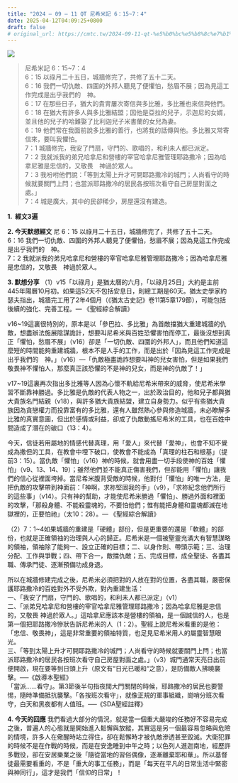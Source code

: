 ```yaml
---
title: "2024 – 09 – 11 QT 尼希米記 6：15~7：4"
date: 2025-04-12T04:09:25+0800
draft: false
# original_url: https://cmtc.tw/2024-09-11-qt-%e5%b0%bc%e5%b8%8c%e7%b1%b3%e8%a8%98-6%ef%bc%9a157%ef%bc%9a4
---
```


![](/images/qt.jpg)
> 尼希米記 6：15\~7：4  
> 6：15 以祿月二十五日，城牆修完了，共修了五十二天。  
> 6：16 我們一切仇敵、四圍的外邦人聽見了便懼怕，愁眉不展；因為見這工作完成是出乎我們的　神。  
> 6：17 在那些日子，猶大的貴冑屢次寄信與多比雅，多比雅也來信與他們。  
> 6：18 在猶大有許多人與多比雅結盟；因他是亞拉的兒子，示迦尼的女婿，並且他的兒子約哈難娶了比利迦兒子米書蘭的女兒為妻。  
> 6：19 他們常在我面前說多比雅的善行，也將我的話傳與他。多比雅又常寄信來，要叫我懼怕。  
> 7：1 城牆修完，我安了門扇，守門的、歌唱的，和利未人都已派定。  
> 7：2 我就派我的弟兄哈拿尼和營樓的宰官哈拿尼雅管理耶路撒冷；因為哈拿尼雅是忠信的，又敬畏　神過於眾人。  
> 7：3 我吩咐他們說：「等到太陽上升才可開耶路撒冷的城門；人尚看守的時候就要關門上閂；也當派耶路撒冷的居民各按班次看守自己房屋對面之處。」  
> 7：4 城是廣大，其中的民卻稀少，房屋還沒有建造。

**1.  經文3遍**

**2. 今天默想經文**
尼 6：15 以祿月二十五日，城牆修完了，共修了五十二天。  
6：16 我們一切仇敵、四圍的外邦人聽見了便懼怕，愁眉不展；因為見這工作完成是出乎我們的　神。  
7：2 我就派我的弟兄哈拿尼和營樓的宰官哈拿尼雅管理耶路撒冷；因為哈拿尼雅是忠信的，又敬畏　神過於眾人。

**3. 默想分享**
（1）v15「以祿月」是猶太曆的六月，「以祿月25日」大約是主前445年陽曆10月初。如果這52天不包括安息日，則總工期是60天。猶太史學家約瑟夫指出，城牆完工用了2年4個月（《猶太古史記》卷11第5章179節），可能包括後續的強化、完善工程。— 《聖經綜合解讀》

v16\~19這裏很特別的，原本是以「參巴拉、多比雅」為首敵擋猶大重建城牆的仇敵，想盡辦法施展陰謀詭計，想要叫尼希米與百姓恐懼害怕而停工，最後沒想到真正「懼怕，愁眉不展」（v16）卻是「一切仇敵、四圍的外邦人」，而且他們知道這麼短的時間能夠重建城牆，根本不是人手的工作，而是出於「因為見這工作完成是出乎我們的　神。」（v16）—「仇敵極盡詭詐想要叫神的兒女害怕，但是如果我們敬畏神不懼怕人，那麼真正該恐懼的不是神的兒女，而是神的仇敵了！」

v17\~19這裏再次指出多比雅等人因為心懷不軌給尼希米帶來的威脅，使尼希米學習不斷靠神勝過。多比雅是仇敵的代表人物之一，出於政治目的，他和兒子都與猶大貴族名門結親（v18），與許多猶大貴族結盟，建立自身勢力。似乎有些猶大貴族因為貪戀權力而投靠富有的多比雅，還有人雖然熱心參與修造城牆，未必瞭解多比雅的真實意圖，但出於感情或利益，卻成了仇敵動搖尼希米的工具，也在百姓中間造成了潛在的破口（13：4）。

今天，信徒若用屬地的情感代替真理，用「愛人」來代替「愛神」，也會不知不覺成為撒但的工具，在教會中埋下破口，使教會不能成為「真理的柱石和根基」（提前3：15）。當仇敵「懼怕」（v16）神的時候，就會用盡一切手段使神的百姓「懼怕」（v9、13、14、19）；雖然他們並不能真正傷害我們，但卻能用「懼怕」讓我們的信心從裡面垮掉。當尼希米腹背受敵的時候，他對付「懼怕」的唯一方法，是把仇敵的攻擊帶到神面前：「神啊，求祢堅固我的手」（v9），「求祢紀念他們所行的這些事」（v14）。只有神的幫助，才能使尼希米勝過「懼怕」、勝過外面和裡面的攻擊，「那殺身體、不能殺靈魂的，不要怕他們；惟有能把身體和靈魂都滅在地獄裡的，正要怕祂」（太10：28）。— 《聖經綜合解讀》

（2）7：1\~4如果城牆的重建是「硬體」部份，但是更重要的還是「軟體」的部份，也就是正確領袖的治理與人心的歸正。尼希米是一個被聖靈充滿大有智慧謀略的領袖，領袖除了能夠一、設立正確的目標；二、以身作則、帶頭示範；三、治理分配、工作與爭戰；四、帶下合一，敵擋仇敵；五、完成目標，成全聖徒、各盡其職、傳承門徒、逐漸預備功成身退。

所以在城牆修建完成之後，尼希米必須把對的人放在對的位置，各盡其職，嚴密保護耶路撒冷的百姓對外不受外欺，對內重建生活：  
一、「我安了門扇，守門的、歌唱的，和利未人都已派定」（v1）  
二、「派弟兄哈拿尼和營樓的宰官哈拿尼雅管理耶路撒冷；因為哈拿尼雅是忠信的，又敬畏 神過於眾人。」這哈拿尼應該本是營樓的領袖，是一個誠信的人，也是第一個把耶路撒冷慘狀告訴尼希米的人（1：2）。聖經上說尼希米看重的是他：「忠信、敬畏神」，這是非常重要的領袖特質，也足見尼希米用人的屬靈智慧眼光。  
三、「等到太陽上升才可開耶路撒冷的城門；人尚看守的時候就要關門上閂；也當派耶路撒冷的居民各按班次看守自己房屋對面之處。」（v3）城門通常天亮日出前便開啟，現在要等到日頭上升（原文有“日光已暖和“之意），是防備敵人拂曉襲擊。──《啟導本聖經》  
「當派……看守」。第3節後半句指夜間大門關閉的時候，耶路撒冷的居民也要警惕，隨時準備抵抗襲擊。「各按班次看守」，就像正規的軍事組織，崗哨分班次看守，白天和黑夜都有人值班。──《SDA聖經註釋》

**4. 今天的回應**
我們看過大部分的情況，就是當一個重大嚴竣的任務好不容易完成之後，普遍人的心態就是開始進入鬆懈與放縱，其實這是另一個最容易忽略與危險的情境，許多人在儆醒時站立得住，卻在鬆懈時才被仇敵滲透甚至毀滅。大衛犯罪的時候不是在作戰的時候，而是在安逸睡到中午之時；以色列人進迦南地，經歷許多戰役，卻在安居樂業之後「隨從當地的習俗偶像，逐漸離棄耶和華」。所以基督徒最需要看重的，不是「重大的事工任務」，而是「每天在平凡的日常生活中緊密與神同行」，這才是我們「信仰的日常」！
